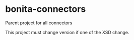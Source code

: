 bonita-connectors
=================
Parent project for all connectors

This project must change version if one of the XSD change.
